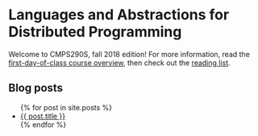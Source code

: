 # Languages and Abstractions for Distributed Programming

Welcome to CMPS290S, fall 2018 edition!  For more information, read the [first-day-of-class course overview](course-overview.html), then check out the [reading list](readings.html).

## Blog posts

<ul>
  {% for post in site.posts %}
    <li>
      <a href="{{ post.url | prepend:site.baseurl }}">{{ post.title }}</a>
    </li>
  {% endfor %}
</ul>


